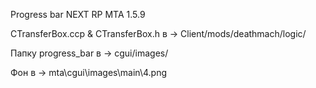 Progress bar NEXT RP
MTA 1.5.9

CTransferBox.ccp & CTransferBox.h в -> Client/mods/deathmach/logic/

Папку progress_bar в -> cgui/images/

Фон в -> mta\cgui\images\main\4.png
